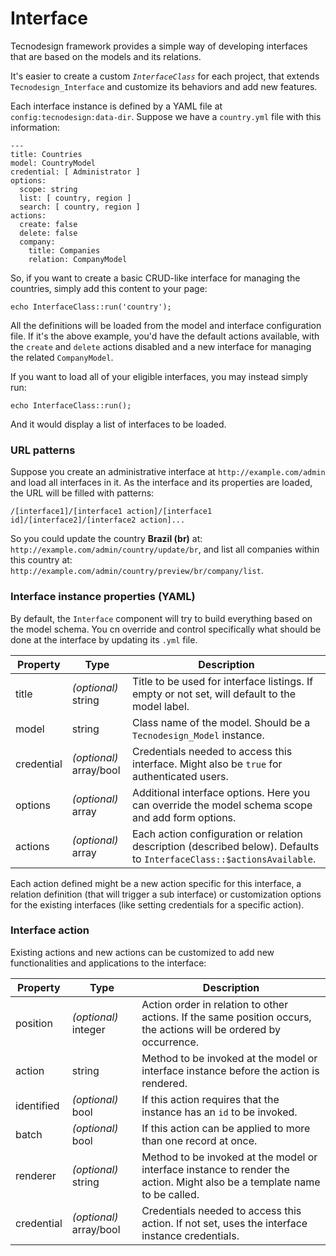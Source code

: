 <!--
---
title: Interface
...
-->
# Interface

Tecnodesign framework provides a simple way of developing interfaces that are based on the models and its relations.

It's easier to create a custom *`InterfaceClass`* for each project, that extends `Tecnodesign_Interface` and customize its behaviors and add new features. 


Each interface instance is defined by a YAML file at `config:tecnodesign:data-dir`. Suppose we have a `country.yml` file with this information:

```
---
title: Countries
model: CountryModel
credential: [ Administrator ]
options:
  scope: string
  list: [ country, region ]
  search: [ country, region ]
actions:
  create: false
  delete: false
  company:
    title: Companies
    relation: CompanyModel

```

So, if you want to create a basic CRUD-like interface for managing the countries, simply add this content to your page:

```
echo InterfaceClass::run('country'); 
```

All the definitions will be loaded from the model and interface configuration file. If it's the above example, you'd have the default actions available, with the `create` and `delete` actions disabled and a new interface for managing the related `CompanyModel`.

If you want to load all of your eligible interfaces, you may instead simply run:

```
echo InterfaceClass::run();
```

And it would display a list of interfaces to be loaded.

### URL patterns

Suppose you create an administrative interface at `http://example.com/admin` and load all interfaces in it. As the interface and its properties are loaded, the URL will be filled with patterns:

    /[interface1]/[interface1 action]/[interface1 id]/[interface2]/[interface2 action]...

So you could update the country **Brazil (br)** at: `http://example.com/admin/country/update/br`, and list all companies within this country at: `http://example.com/admin/country/preview/br/company/list`.

### Interface instance properties (YAML)

By default, the `Interface` component will try to build everything based on the model schema. You cn override and control specifically what should be done at the interface by updating its `.yml` file. 

|  Property  |           Type          |                                                      Description                                                      |
|------------|-------------------------|-----------------------------------------------------------------------------------------------------------------------|
| title      | *(optional)* string     | Title to be used for interface listings. If empty or not set, will default to the model label.                        |
| model      | string                  | Class name of the model. Should be a `Tecnodesign_Model` instance.                                                    |
| credential | *(optional)* array/bool | Credentials needed to access this interface. Might also be `true` for authenticated users.                            |
| options    | *(optional)* array      | Additional interface options. Here you can override the model schema scope and add form options.                      |
| actions    | *(optional)* array      | Each action configuration or relation description (described below). Defaults to `InterfaceClass::$actionsAvailable`. |

Each action defined might be a new action specific for this interface, a relation definition (that will trigger a sub interface) or customization options for the existing interfaces (like setting credentials for a specific action). 

### Interface action

Existing actions and new actions can be customized to add new functionalities and applications to the interface:

| Property   | Type                    | Description                                                                                                               |
|------------|----------------------   |---------------------------------------------------------------------------------------------------------------------------|
| position   | *(optional)* integer    | Action order in relation to other actions. If the same position occurs, the actions will be ordered by occurrence.        |
| action     | string                  | Method to be invoked at the model or interface instance before the action is rendered.                                    |
| identified | *(optional)* bool       | If this action requires that the instance has an `id` to be invoked.                                                      |
| batch      | *(optional)* bool       | If this action can be applied to more than one record at once.                                                            |
| renderer   | *(optional)* string     | Method to be invoked at the model or interface instance to render the action. Might also be a template name to be called. |
| credential | *(optional)* array/bool | Credentials needed to access this action. If not set, uses the interface instance credentials.                            |
